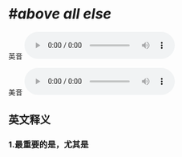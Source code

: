 # ***\#above all else*** 
英音
<audio src="./media/above all else1_AAC.aac" controls="controls"></audio>

美音
<audio src="./media/above all else1_AAC.aac" controls="controls"></audio>



  

英文释义
---
### 1.**最重要的是，尤其是**  


